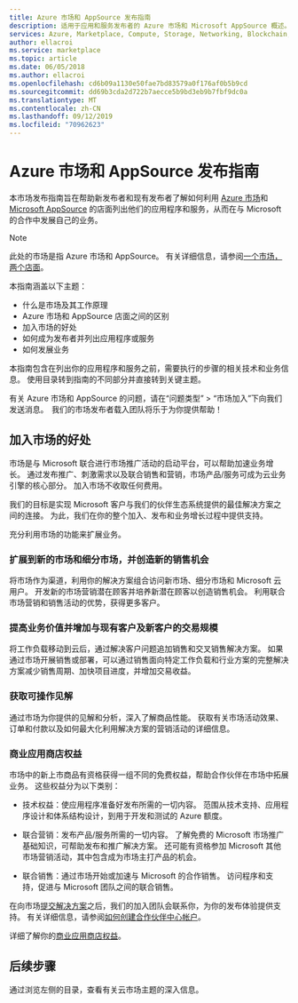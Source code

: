 ```yaml
---
title: Azure 市场和 AppSource 发布指南
description: 适用于应用和服务发布者的 Azure 市场和 Microsoft AppSource 概述。
services: Azure, Marketplace, Compute, Storage, Networking, Blockchain, Security
author: ellacroi
ms.service: marketplace
ms.topic: article
ms.date: 06/05/2018
ms.author: ellacroi
ms.openlocfilehash: cd6b09a1130e50fae7bd83579a0f176af0b5b9cd
ms.sourcegitcommit: dd69b3cda2d722b7aecce5b9bd3eb9b7fbf9dc0a
ms.translationtype: MT
ms.contentlocale: zh-CN
ms.lasthandoff: 09/12/2019
ms.locfileid: "70962623"
---
```

# <a name="azure-marketplace-and-appsource-publishing-guide"></a>Azure 市场和 AppSource 发布指南

本市场发布指南旨在帮助新发布者和现有发布者了解如何利用 [Azure 市场](https://azuremarketplace.microsoft.com)和 [Microsoft AppSource](https://appsource.microsoft.com) 的店面列出他们的应用程序和服务，从而在与 Microsoft 的合作中发展自己的业务。

>[!Note]
>此处的市场是指 Azure 市场和 AppSource。  有关详细信息，请参阅[一个市场，两个店面](https://docs.microsoft.com/azure/marketplace/comparing-appsource-azure-marketplace)。

本指南涵盖以下主题： 
*   什么是市场及其工作原理 
*   Azure 市场和 AppSource 店面之间的区别 
*   加入市场的好处 
*   如何成为发布者并列出应用程序或服务 
*   如何发展业务 

本指南包含在列出你的应用程序和服务之前，需要执行的步骤的相关技术和业务信息。 使用目录转到指南的不同部分并直接转到关键主题。

有关 Azure 市场和 AppSource 的问题，请在“问题类型” > “市场加入”下向我们发送消息。  我们的市场发布者载入团队将乐于为你提供帮助！ 

## <a name="benefits-of-participating-in-the-marketplace"></a>加入市场的好处 

市场是与 Microsoft 联合进行市场推广活动的启动平台，可以帮助加速业务增长。 通过发布推广、刺激需求以及联合销售和营销，市场产品/服务可成为云业务引擎的核心部分。 加入市场不收取任何费用。

我们的目标是实现 Microsoft 客户与我们的伙伴生态系统提供的最佳解决方案之间的连接。 为此，我们在你的整个加入、发布和业务增长过程中提供支持。 

充分利用市场的功能来扩展业务。

### <a name="expand-to-new-markets-and-segments-and-generate-new-sales-opportunities"></a>扩展到新的市场和细分市场，并创造新的销售机会

将市场作为渠道，利用你的解决方案组合访问新市场、细分市场和 Microsoft 云用户。 开发新的市场营销潜在顾客并培养新潜在顾客以创造销售机会。 利用联合市场营销和销售活动的优势，获得更多客户。

### <a name="enhance-business-value-and-increase-deal-size-with-existing-and-new-customers"></a>提高业务价值并增加与现有客户及新客户的交易规模 

将工作负载移动到云后，通过解决客户问题追加销售和交叉销售解决方案。 如果通过市场开展销售或部署，可以通过销售面向特定工作负载和行业方案的完整解决方案减少销售周期、加快项目进度，并增加交易收益。 

### <a name="get-actionable-insights"></a>获取可操作见解 

通过市场为你提供的见解和分析，深入了解商品性能。 获取有关市场活动效果、订单和付款以及如何最大化利用解决方案的营销活动的详细信息。

### <a name="commercial-marketplace-benefits"></a>商业应用商店权益 

市场中的新上市商品有资格获得一组不同的免费权益，帮助合作伙伴在市场中拓展业务。 这些权益分为以下类别： 

*   技术权益：使应用程序准备好发布所需的一切内容。 范围从技术支持、应用程序设计和体系结构设计，到用于开发和测试的 Azure 额度。 

*   联合营销：发布产品/服务所需的一切内容。 了解免费的 Microsoft 市场推广基础知识，可帮助发布和推广解决方案。 还可能有资格参加 Microsoft 其他市场营销活动，其中包含成为市场主打产品的机会。

*   联合销售：通过市场开始或加速与 Microsoft 的合作销售。 访问程序和支持，促进与 Microsoft 团队之间的联合销售。

在向市场[提交解决方案](https://partner.microsoft.com/dashboard/account/v3/enrollment/introduction/azureisv)之后，我们的加入团队会联系你，为你的发布体验提供支持。  有关详细信息，请参阅[如何创建合作伙伴中心帐户](https://docs.microsoft.com/azure/marketplace/partner-center-portal/create-account)。

详细了解你的[商业应用商店权益](https://docs.microsoft.com//azure/marketplace/gtm-your-marketplace-benefits)。

## <a name="next-steps"></a>后续步骤

通过浏览左侧的目录，查看有关云市场主题的深入信息。 
